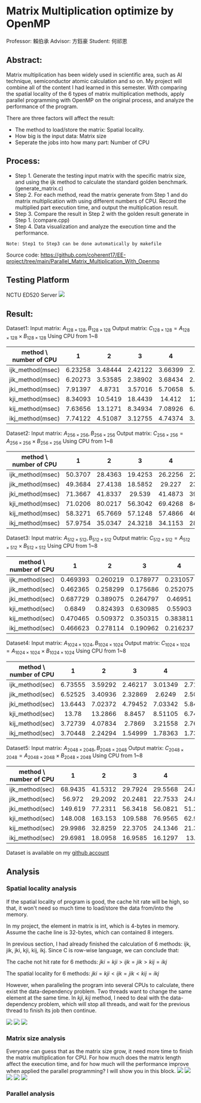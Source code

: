 # Matrix Multiplication optimize by OpenMP
Professor: 賴伯承 Advisor: 方鈺豪 Student: 何祁恩
## Abstract:
Matrix multiplication has been widely used in scientific area, such as AI technique, semiconductor atomic calculation and so on. My project will combine all of the content I had learned in this semester. With comparing the spatial locality of the 6 types of matrix multiplication methods, apply parallel programming with OpenMP on the original process, and analyze the performance of the program.

There are three factors will affect the result:
*    The method to load/store the matrix: Spatial locality.
*    How big is the input data: Matrix size
*    Seperate the  jobs into how many part: Number of CPU 

## Process:
*    Step 1. Generate the testing input matrix with the specific matrix size, and using the ijk method to calculate the standard golden benchmark. (generate_matrix.c)
*    Step 2. For each method, read the matrix generate from Step 1 and do matrix multiplication with using different numbers of CPU. Record the multiplied part execution time, and output the multiplication result.
*    Step 3. Compare the result in Step 2 with the golden result generate in Step 1. (compare.cpp)
*    Step 4. Data visualization and analyze the execution time and the performance.

```
Note: Step1 to Step3 can be done automatically by makefile
```
Source code: https://github.com/coherent17/EE-project/tree/main/Parallel_Matrix_Multiplication_With_Openmp

## Testing Platform
NCTU ED520 Server
![](https://i.imgur.com/tfO461p.png)


## Result:

Dataset1:
Input matrix: $A_{128 \times 128} , B_{128 \times 128}$
Output matrix: $C_{128 \times 128} = A_{128 \times 128} \times B_{128 \times 128}$
Using CPU from 1~8

| method \ number of CPU |    1    |    2    |    3    |    4    |    5    |    6    |    7    |    8    |
|:----------------------:|:-------:|:-------:|:-------:|:-------:|:-------:|:-------:|:-------:|:-------:|
|    ijk_method(msec)    | 6.23258 | 3.48444 | 2.42122 | 3.66399 | 2.97047 | 4.10529 |  6.602  | 7.08917 |
|    jik_method(msec)    | 6.20273 | 3.53585 | 2.38902 | 3.68434 | 2.99653 | 5.02316 | 6.48389 | 6.28814 |
|    jki_method(msec)    | 7.91397 | 4.8731  | 3.57016 | 5.70658 | 5.57047 | 6.50047 | 9.14202 | 8.51715 |
|    kji_method(msec)    | 8.34093 | 10.5419 | 18.4439 | 14.412  | 12.7543 | 11.029  | 14.6607 | 14.2404 |
|    kij_method(msec)    | 7.63656 | 13.1271 | 8.34934 | 7.08926 | 6.72445 | 5.71039 | 10.9151 | 12.1386 |
|    ikj_method(msec)    | 7.74122 | 4.51087 | 3.12755 | 4.74374 | 3.66672 | 4.49126 | 7.00213 |  6.904  |


Dataset2:
Input matrix: $A_{256 \times 256} , B_{256 \times 256}$
Output matrix: $C_{256 \times 256} = A_{256 \times 256} \times B_{256 \times 256}$
Using CPU from 1~8

| method \ number of CPU |    1    |    2    |    3    |    4    |    5    |    6    |    7    |    8    |
|:----------------------:|:-------:|:-------:|:-------:|:-------:|:-------:|:-------:|:-------:|:-------:|
|    ijk_method(msec)    | 50.3707 | 28.4363 | 19.4253 | 26.2256 | 22.9331 | 19.7491 | 25.204  | 26.9415 |
|    jik_method(msec)    | 49.3684 | 27.4138 | 18.5852 | 29.227  | 23.7637 | 21.7219 | 26.0978 | 26.8812 |
|    jki_method(msec)    | 71.3667 | 41.8337 | 29.539  | 41.4873 | 39.2057 | 31.5662 | 38.1923 | 37.1664 |
|    kji_method(msec)    | 71.0206 | 80.0217 | 56.3042 | 69.4268 | 84.9929 | 61.6365 | 61.6339 | 73.0027 |
|    kij_method(msec)    | 58.3271 | 65.7669 | 57.1248 | 57.4866 | 46.6486 | 43.2105 | 54.3688 | 51.0684 |
|    ikj_method(msec)    | 57.9754 | 35.0347 | 24.3218 | 34.1153 | 28.0311 | 23.7492 | 34.1955 | 33.1445 |


Dataset3:
Input matrix: $A_{512 \times 512} , B_{512 \times 512}$
Output matrix: $C_{512 \times 512} = A_{512 \times 512} \times B_{512 \times 512}$
Using CPU from 1~8

| method \ number of CPU |    1     |    2     |    3     |    4     |    5     |    6     |    7     |    8     |
|:----------------------:|:--------:|:--------:|:--------:|:--------:|:--------:|:--------:|:--------:|:--------:|
|    ijk_method(sec)     | 0.469393 | 0.260219 | 0.178977 | 0.231057 | 0.208355 | 0.181413 | 0.193058 | 0.196999 |
|    jik_method(sec)     | 0.462365 | 0.258299 | 0.175686 | 0.252075 | 0.20756  | 0.177817 | 0.191762 | 0.180896 |
|    jki_method(sec)     | 0.687729 | 0.389075 | 0.264797 | 0.46951  | 0.388227 | 0.323517 | 0.362964 | 0.36719  |
|    kji_method(sec)     |  0.6849  | 0.824393 | 0.630985 | 0.55903  | 0.549017 | 0.512134 | 0.515138 | 0.475584 |
|    kij_method(sec)     | 0.470465 | 0.509372 | 0.350315 | 0.383811 | 0.367668 | 0.31437  | 0.359213 | 0.321356 |
|    ikj_method(sec)     | 0.466623 | 0.278114 | 0.190962 | 0.216237 | 0.22334  | 0.188672 | 0.229131 | 0.219322 |

Dataset4:
Input matrix: $A_{1024 \times 1024} , B_{1024 \times 1024}$
Output matrix: $C_{1024 \times 1024} = A_{1024 \times 1024} \times B_{1024 \times 1024}$
Using CPU from 1~8

| method \ number of CPU |    1    |    2    |    3    |    4    |    5    |    6    |    7    |    8    |
|:----------------------:|:-------:|:-------:|:-------:|:-------:|:-------:|:-------:|:-------:|:-------:|
|    ijk_method(sec)     | 6.73555 | 3.59292 | 2.46217 | 3.01349 | 2.71425 | 2.40974 | 2.47131 | 2.49955 |
|    jik_method(sec)     | 6.52525 | 3.40936 | 2.32869 | 2.6249  | 2.50874 | 2.3842  | 2.53106 | 2.39937 |
|    jki_method(sec)     | 13.6443 | 7.02372 | 4.79452 | 7.03342 | 5.84557 | 5.01443 | 5.09439 | 5.07745 |
|    kji_method(sec)     |  13.78  | 13.2866 | 8.8457  | 8.51105 | 6.74901 | 5.72279 | 6.20147 | 5.78616 |
|    kij_method(sec)     | 3.72739 | 4.07834 | 2.7869  | 3.21558 | 2.76459 | 2.45544 | 2.58749 | 2.62601 |
|    ikj_method(sec)     | 3.70448 | 2.24294 | 1.54999 | 1.78363 | 1.73262 | 1.51377 | 1.59178 | 1.53354 |

Dataset5:
Input matrix: $A_{2048 \times 2048} , B_{2048 \times 2048}$
Output matrix: $C_{2048 \times 2048} = A_{2048 \times 2048} \times B_{2048 \times 2048}$
Using CPU from 1~8

| method \ number of CPU |    1    |    2    |    3    |    4    |    5    |    6    |    7    |    8    |
|:----------------------:|:-------:|:-------:|:-------:|:-------:|:-------:|:-------:|:-------:|:-------:|
|    ijk_method(sec)     | 68.9435 | 41.5312 | 29.7924 | 29.5568 | 24.8442 |  23.83  | 23.7694 | 23.4177 |
|    jik_method(sec)     | 56.972  | 29.2092 | 20.2481 | 22.7533 | 24.8208 | 21.0675 | 21.4958 | 21.1524 |
|    jki_method(sec)     | 149.619 | 77.2311 | 56.3418 | 56.0821 | 51.2179 | 47.9171 | 48.2322 | 48.1841 |
|    kji_method(sec)     | 148.008 | 163.153 | 109.588 | 76.9565 | 62.9118 | 52.6488 | 54.4916 | 54.172  |
|    kij_method(sec)     | 29.9986 | 32.8259 | 22.3705 | 24.1346 | 21.3529 | 19.3978 | 19.6348 | 19.8231 |
|    ikj_method(sec)     | 29.6981 | 18.0958 | 16.9585 | 16.1297 | 13.886  | 11.9556 | 12.0732 | 12.0618 |

Dataset is available on my [github account](https://github.com/coherent17/EE-project/tree/main/Parallel_Matrix_Multiplication_With_Openmp/Data_visualization)

## Analysis

### Spatial locality analysis
If the spatial locality of program is good, the cache hit rate will be high, so that, it won't need so much time to load/store the data from/into the memory.

In my project, the element in matrix is int, which is 4-bytes in memory. Assume the cache line is 32-bytes, which can contained 8 integers.

In previous section, I had already finished the calculation of 6 methods: ijk, jik, jki, kji, kij, ikj. Since C is row-wise language, we can conclude that:

The cache not hit rate for 6 methods: $jki = kji > ijk = jik > kij = ikj$

The spatial locality for 6 methods: $jki = kji < ijk = jik < kij = ikj$

However, when paralleling the program into several CPUs to calculate, there exist the data-dependency problem. Two threads want to change the same element at the same time. In $kji,kij$ method, I need to deal with the data-dependency problem, which will stop all threads, and wait for the previous thread to finish its job then continue.

![](https://i.imgur.com/4I0qZQL.png)
![](https://i.imgur.com/F7Lbuit.png)
![](https://i.imgur.com/yDBSYsE.png)

### Matrix size analysis
Everyone can guess that as the matrix size grow, it need more time to finish the matrix multiplication for CPU. For how much does the matrix length affect the execution time, and for how much will the performance improve when applied the parallel programming? I will show you in this block.
![](https://i.imgur.com/j7yQ6A2.png)
![](https://i.imgur.com/vDb9iUj.png)
![](https://i.imgur.com/w4Tn3WI.png)
![](https://i.imgur.com/VplPg7h.png)
![](https://i.imgur.com/ovq0HdN.png)

### Parallel analysis
